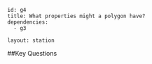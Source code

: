 ````
id: g4
title: What properties might a polygon have?
dependencies:
  - g3

layout: station
````
##Key Questions